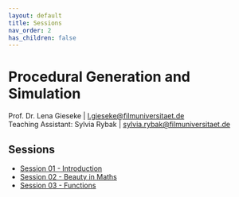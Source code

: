 ```yaml
---
layout: default
title: Sessions
nav_order: 2
has_children: false
---
```


# Procedural Generation and Simulation

Prof. Dr. Lena Gieseke \| l.gieseke@filmuniversitaet.de   
Teaching Assistant: Sylvia Rybak \| sylvia.rybak@filmuniversitaet.de


## Sessions

* [Session 01 - Introduction](01_intro/README.md)
* [Session 02 - Beauty in Maths](02_mathsbeauty/README.md)
* [Session 03 - Functions](04_functions/README.md)

<!-- 


* [Session 05 - Tilings](05_tilings/README.md)
* [Session 06 - Noise](06_noise/README.md)
* [Session 07 - Dynamics](07_dynamics/README.md)
* [Session 08 - Particles](08_particles/README.md)
* [Session 09 - Fluids](09_fluids/README.md)
* [Session 10 - WrapUp & Final Project](10_wrapup/README.md)

 -->
